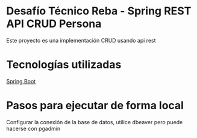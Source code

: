 # Desafío Técnico Reba - Spring REST API CRUD Persona

Este proyecto es una implementación CRUD usando api rest


# Tecnologías utilizadas


<a href="https://spring.io/projects/spring-boot">Spring Boot</a>


# Pasos para ejecutar de forma local

 Configurar la conexión de la base de datos, utilice dbeaver pero puede hacerse con pgadmin
 
 
 
 
